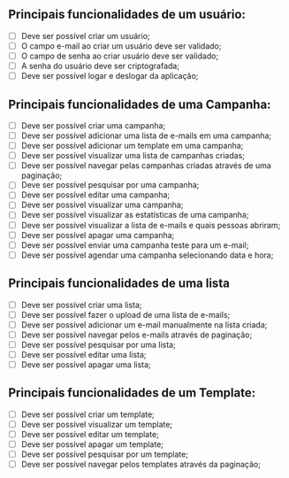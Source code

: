 ## Principais funcionalidades de um usuário: 

- [ ] Deve ser possível criar um usuário;
- [ ] O campo e-mail ao criar um usuário deve ser validado;
- [ ] O campo de senha ao criar usuário deve ser validado;
- [ ] A senha do usuário deve ser criptografada;
- [ ] Deve ser possível logar e deslogar da aplicação;

## Principais funcionalidades de uma Campanha:

- [ ] Deve ser possível criar uma campanha;
- [ ] Deve ser possível adicionar uma lista de e-mails em uma campanha;
- [ ] Deve ser possível adicionar um template em uma campanha;
- [ ] Deve ser possível visualizar uma lista de campanhas criadas;
- [ ] Deve ser possível navegar pelas campanhas criadas através de uma paginação;
- [ ] Deve ser possível pesquisar por uma campanha;
- [ ] Deve ser possível editar uma campanha;
- [ ] Deve ser possível visualizar uma campanha;
- [ ] Deve ser possível visualizar as estatísticas de uma campanha;
- [ ] Deve ser possível visualizar a lista de e-mails e quais pessoas abriram;
- [ ] Deve ser possível apagar uma campanha;
- [ ] Deve ser possível enviar uma campanha teste para um e-mail;
- [ ] Deve ser possível agendar uma campanha selecionando data e hora;

## Principais funcionalidades de uma lista

- [ ] Deve ser possível criar uma lista;
- [ ] Deve ser possível fazer o upload de uma lista de e-mails;
- [ ] Deve ser possível adicionar um e-mail manualmente na lista criada;
- [ ] Deve ser possível navegar pelos e-mails através de paginação;
- [ ] Deve ser possível pesquisar por uma lista;
- [ ] Deve ser possível editar uma lista;
- [ ] Deve ser possível apagar uma lista;

## Principais funcionalidades de um Template:

- [ ] Deve ser possível criar um template;
- [ ] Deve ser possível visualizar um template;
- [ ] Deve ser possível editar um template;
- [ ] Deve ser possível apagar um template;
- [ ] Deve ser possível pesquisar por um template;
- [ ] Deve ser possível navegar pelos templates através da paginação;
